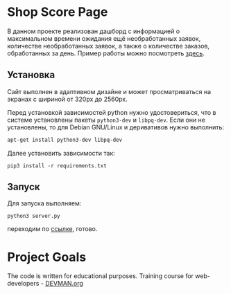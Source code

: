 # Shop Score Page

В данном проекте реализован дашборд с информацией о максимальном времени ожидания ещё необработанных заявок, количестве необработанных заявок, а также о количестве заказов, обработанных за день. Пример работы можно посмотреть [здесь](https://warm-tor-47263.herokuapp.com).

## Установка

Сайт выполнен в адаптивном дизайне и может просматриваться на экранах с шириной от 320px до 2560px.

Перед установкой зависимостей python нужно удостовериться, что в системе установлены пакеты `python3-dev` и  `libpq-dev`. Если они не установлены, то для Debian GNU/Linux и деривативов нужно выполнить:
```bash
apt-get install python3-dev libpq-dev
```
Далее установить зависимости так:
```
pip3 install -r requirements.txt
```


## Запуск
Для запуска выполняем:
```
python3 server.py
```
переходим по [ссылке](http://localhost:5000), готово.

# Project Goals

The code is written for educational purposes. Training course for web-developers - [DEVMAN.org](https://devman.org)
